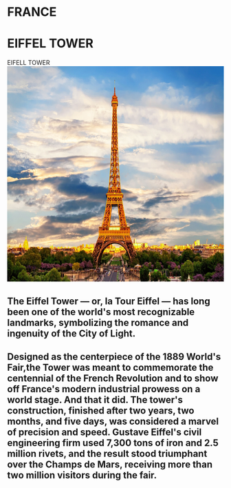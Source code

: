 # FRANCE
<!DOCTYPE html>
<html>
  
   <head>
<body>
<h1> EIFFEL TOWER</h1>
<h1"font: size L 100px;px;">  EIFELL TOWER  </h1>
<img src="Paris.jpg" witdth="500" height="500" alt="Paris" class="center">
<h2>The Eiffel Tower — or, la Tour Eiffel — has long been one of the world's most recognizable landmarks, symbolizing the romance and ingenuity of the City of Light. </h2>
<h2>Designed as the centerpiece of the 1889 World's Fair,the Tower was meant to commemorate the centennial  of the French Revolution and to show off France's modern
  industrial prowess on a world stage. And that it did. The tower's construction, finished after two years, two months, and five days, was considered a marvel of precision and speed.
  Gustave Eiffel's civil engineering firm used 7,300 tons of iron and 2.5 million rivets, and the result stood triumphant over the Champs de Mars, receiving more than two million
  visitors during the fair.  </h2>
  
               
               
              
</body>
</html>
